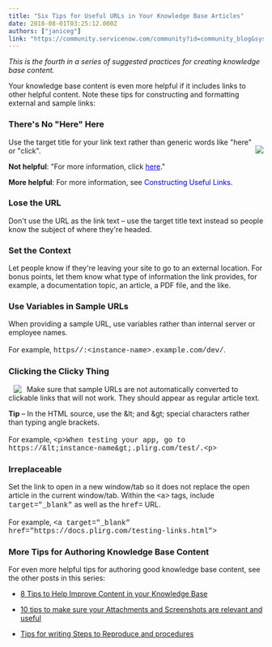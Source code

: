 ```yaml
---
title: "Six Tips for Useful URLs in Your Knowledge Base Articles"
date: 2018-08-01T03:25:12.000Z
authors: ["janiceg"]
link: "https://community.servicenow.com/community?id=community_blog&sys_id=f894634bdbe79384feb1a851ca96191b"
---
```

<p><span class="ng-scope"><em>This is the fourth in a series of suggested practices for creating knowledge base content. </em></span></p>
<p>Your knowledge base content is even more helpful if it includes links to other helpful content. Note these tips for constructing and formatting external and sample links:</p>
<h3>There&#39;s No &#34;Here&#34; Here</h3>
<p><img style="max-width: 100%; max-height: 480px;" src="e66f0320dbfb5b009d612926ca961945.iix" align="right" vspace="15" />Use the target title for your link text rather than generic words like &#34;here&#34; or &#34;click&#34;.</p>
<p><strong>Not helpful</strong>: &#34;For more information, click <span style="color: blue;"><u>here</u></span>.&#34;</p>
<p><strong>More helpful</strong>: For more information, see <span style="color: blue;">Constructing Useful Links</span>.</p>
<h3>Lose the URL</h3>
<p>Don&#39;t use the URL as the link text – use the target title text instead so people know the subject of where they&#39;re headed.</p>
<h3>Set the Context</h3>
<p>Let people know if they&#39;re leaving your site to go to an external location. For bonus points, let them know what type of information the link provides, for example, a documentation topic, an article, a PDF file, and the like.</p>
<h3>Use Variables in Sample URLs</h3>
<p>When providing a sample URL, use variables rather than internal server or employee names. <br /><br />For example, <span style="font-family: courier\ new, courier;">https//:&lt;instance-name&gt;.example.com/dev/</span>.</p>
<h3>Clicking the Clicky Thing</h3>
<p><img style="max-width: 100%; max-height: 480px;" src="b09d5fecdb3f5b009d612926ca96199e.iix" align="left" hspace="10" /></p>
<p>Make sure that sample URLs are not automatically converted to clickable links that will not work. They should appear as regular article text.</p>
<p><strong>Tip</strong> – In the HTML source, use the &amp;lt; and &amp;gt; special characters rather than typing angle brackets.<br /><br />For example, <span style="font-family: courier\ new, courier;">&lt;p&gt;When testing your app, go to https://&amp;lt;instance-name&amp;gt;.plirg.com/test/.&lt;p&gt;</span></p>
<h3>Irreplaceable</h3>
<p>Set the link to open in a new window/tab so it does not replace the open article in the current window/tab. Within the <span style="font-family: courier\ new, courier;">&lt;a&gt;</span> tags, include <span style="font-family: courier\ new, courier;">target&#61;&#34;_blank&#34;</span> as well as the <span style="font-family: courier\ new, courier;">href&#61;</span> URL.<br /><br />For example, <span style="font-family: courier\ new, courier;">&lt;a target&#61;&#34;_blank&#34; href&#61;&#34;https://docs.plirg.com/testing-links.html&#34;&gt;</span></p>
<h3>More Tips for Authoring Knowledge Base Content</h3>
<p>For even more helpful tips for authoring good knowledge base content, see the other posts in this series:</p>
<ul><li>
<p><a href="http://bit.ly/ImproveKBcontent1" target="_blank" rel="nofollow">8 Tips to Help Improve Content in your Knowledge Base</a></p>
</li><li>
<p><a href="http://bit.ly/ImproveKBcontent2" target="_blank" rel="nofollow">10 tips to make sure your Attachments and Screenshots are relevant and useful </a></p>
</li><li>
<p><a href="http://bit.ly/ImproveKBcontent3" target="_blank" rel="nofollow">Tips for writing Steps to Reproduce and procedures</a></p>
</li></ul>
<p> </p>